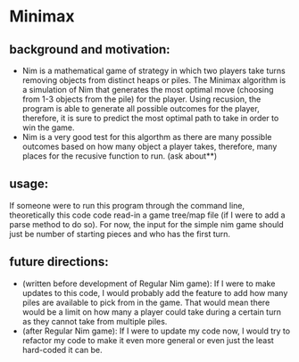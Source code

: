 # Minimax

## background and motivation:

- Nim is a mathematical game of strategy in which two players take turns removing objects from distinct heaps or piles. The Minimax algorithm is a simulation of Nim that generates the most optimal move (choosing from 1-3 objects from the pile) for the player. Using recusion, the program is able to generate all possible outcomes for the player, therefore, it is sure to predict the most optimal path to take in order to win the game. 
- Nim is a very good test for this algorthm as there are many possible outcomes based on how many object a player takes, therefore, many places for the recusive function to run. (ask about**)

## usage:
If someone were to run this program through the command line, theoretically this code code read-in a game tree/map file (if I were to add a parse method to do so). For now, the input for the simple nim game should just be number of starting pieces and who has the first turn. 

## future directions:
- (written before development of Regular Nim game): If I were to make updates to this code, I would probably add the feature to add how many piles are available to pick from in the game. That would mean there would be a limit on how many a player could take during a certain turn as they cannot take from multiple piles. 
- (after Regular Nim game): If I were to update my code now, I would try to refactor my code to make it even more general or even just the least hard-coded it can be.


